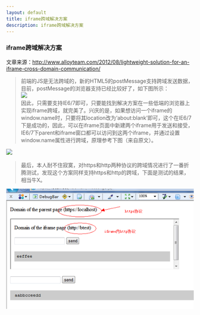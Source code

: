 ```yaml
---
layout: default
title: iframe跨域解决方案
description: iframe跨域解决方案
---
```


### iframe跨域解决方案
文章来源：http://www.alloyteam.com/2012/08/lightweight-solution-for-an-iframe-cross-domain-communication/

> 前端的JS是无法跨域的，新的HTML5的postMessage支持跨域发送数据，目前，postMessage的浏览器支持已经比较好了，如下图所示：
<br/><img src="http://jacksparrow01.github.io/images/postMessage-support.png" /><br/>
> 因此，只需要支持IE6/7即可，只要能找到解决方案在一些低端的浏览器上实现iframe跨域，就完美了。兴庆的是，如果想访问一个iframe的window.name时，只要将其location改为‘about:blank’即可，这个在IE6/7下是成功的，因此，可以在iframe页面中新建两个iframe用于发送和接受，IE6/7下parent和iframe窗口都可以访问到这两个iframe，并通过设置window.name属性进行跨域，原理参考下图（来自原文）。

<img src="http://www.alloyteam.com/wp-content/uploads/2012/08/two_messenger.png" />

> 最后，本人耐不住寂寞，对https和http两种协议的跨域情况进行了一番折腾测试，发现这个方案同样支持https和http的跨域，下面是测试的结果，相当牛X。
<img src="/images/iframe-crossdomain-test.png" />
